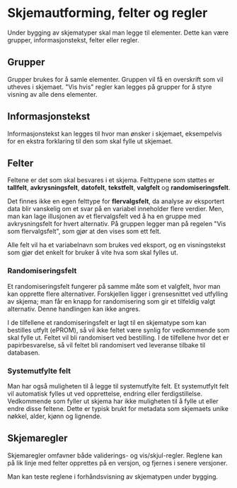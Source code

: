 # Skjemautforming, felter og regler

Under bygging av skjematyper skal man legge til elementer. Dette kan være grupper, informasjonstekst, felter eller regler.
                    
## Grupper
Grupper brukes for å samle elementer. Gruppen vil få en overskrift som vil utheves i skjemaet. "Vis hvis" regler kan legges på grupper for å styre visning av alle dens elementer.

## Informasjonstekst
Informasjonstekst kan legges til hvor man ønsker i skjemaet, eksempelvis for en ekstra forklaring til den som skal fylle ut skjemaet.
                    
## Felter
Feltene er det som skal besvares i et skjema. Felttypene som støttes er **tallfelt**, **avkrysningsfelt**, **datofelt**, **tekstfelt**, **valgfelt** og **randomiseringsfelt**. 

Det finnes ikke en egen felttype for **flervalgsfelt**, da analyse av eksportert data blir vanskelig om et svar på en variabel inneholder flere verdier. Men, man kan lage illusjonen av et flervalgsfelt ved å ha en gruppe med avkrysningsfelt for hvert alternativ. På gruppen legger man på regelen "Vis som flervalgsfelt", som gjør at den vises som ett felt.

Alle felt vil ha et variabelnavn som brukes ved eksport, og en visningstekst som gjør det enkelt for bruker å vite hva som skal fylles ut.

### Randomiseringsfelt
Et randomiseringsfelt fungerer på samme måte som et valgfelt, hvor man kan opprette flere alternativer. Forskjellen ligger i grensesnittet ved utfylling av skjema; man får en knapp for randomisering som gir et tilfeldig valgt alternativ. Denne handlingen kan ikke angres.

I de tilfellene et randomiseringsfelt er lagt til en skjematype som kan bestilles utfylt (ePROM), så vil ikke feltet være synlig for vedkommende som skal fylle ut. Feltet vil bli randomisert ved bestilling. I de tilfellene hvor det er papirbesvarelse, så vil feltet bli randomisert ved leveranse tilbake til databasen.

### Systemutfylte felt
Man har også muligheten til å legge til systemutfylte felt. Et systemutfylt felt vil automatisk fylles ut ved opprettelse, endring eller ferdigstillelse. Vedkommende som fyller ut skjema har ikke muligheten til å fylle ut eller endre disse feltene. Dette er typisk brukt for metadata som skjemaets unike nøkkel, alder, kjønn og lignende.

## Skjemaregler
Skjemaregler omfavner både validerings- og vis/skjul-regler. Reglene kan på lik linje med felter opprettes på en versjon, og fjernes i senere versjoner.

Man kan teste reglene i forhåndsvisning av skjematypen under bygging.
